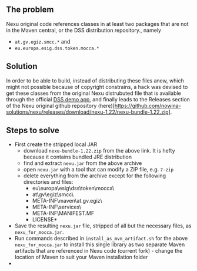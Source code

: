 ## The problem
Nexu original code references classes in at least two packages that are not in the Maven central, or the DSS distribution repository., namely 
  - `at.gv.egiz.smcc.*` and
  - `eu.europa.esig.dss.token.mocca.*`
  
## Solution
In order to be able to build, instead of distributing these files anew, which might not possible because of copyright constrains, a hack was devised to get these classes from the original Nexu distrubuted file that is available through the official [DSS demo app](https://ec.europa.eu/digital-building-blocks/DSS/webapp-demo), and finally leads to the Releases section of the Nexu original github repository (here)[https://github.com/nowina-solutions/nexu/releases/download/nexu-1.22/nexu-bundle-1.22.zip]. 

## Steps to solve
  - First create the stripped local JAR
    - download `nexu-bundle-1.22.zip` from the above link. It is hefty because it contains bundled JRE distribution
    - find and extract `nexu.jar` from the above archive
    - open `nexu.jar` with a tool that can modify a ZIP file, e.g. `7-zip`
    - delete everything from the archive except for the following directories and files:
      - eu\europa\esig\dss\token\mocca\
      - at\gv\egiz\smcc\
      - META-INF\maven\at.gv.egiz\
      - META-INF\services\
      - META-INF\MANIFEST.MF
      - LICENSE*
  - Save the resulting `nexu.jar` file, stripped of all but the necessary files, as `nexu_for_mocca.jar`.
  - Run commands described in `install_as_mvn_artifact.sh` for the above `nexu_for_mocca.jar` to install this single library as two separate Maven artifacts that are referenced in Nexu code (current fork) - change the location of Maven to suit your Maven installation folder
- 